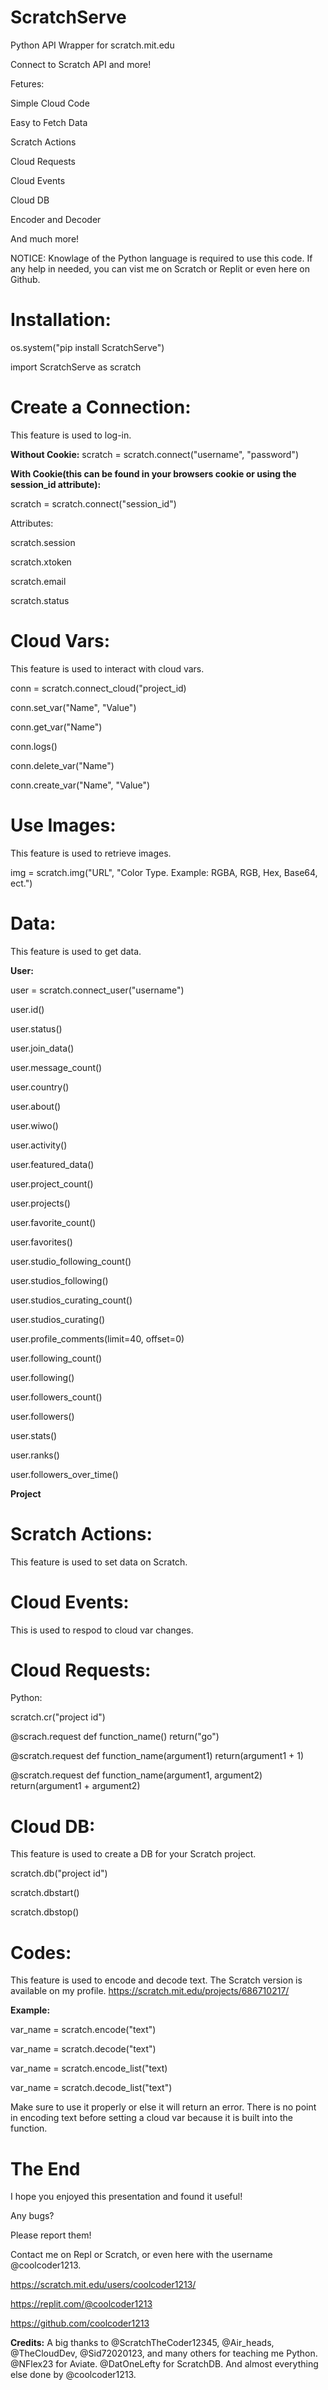 # ScratchServe
Python API Wrapper for scratch.mit.edu

Connect to Scratch API and more!

Fetures:

Simple Cloud Code

Easy to Fetch Data

Scratch Actions

Cloud Requests

Cloud Events

Cloud DB

Encoder and Decoder

And much more!


NOTICE: Knowlage of the Python language is required to use this code.
If any help in needed, you can vist me on Scratch or Replit or even here on Github.




# Installation:

os.system("pip install ScratchServe")

import ScratchServe as scratch

# Create a Connection:
This feature is used to log-in.

**Without Cookie:**
scratch = scratch.connect("username", "password")

**With Cookie(this can be found in your browsers cookie or using the session_id attribute):** 
 
 scratch = scratch.connect("session_id") 

Attributes:

scratch.session

scratch.xtoken

scratch.email

scratch.status

# Cloud Vars:
This feature is used to interact with cloud vars.

conn = scratch.connect_cloud("project_id)


conn.set_var("Name", "Value")

conn.get_var("Name")

conn.logs()

conn.delete_var("Name")

conn.create_var("Name", "Value")


# Use Images:
This feature is used to retrieve images.

img = scratch.img("URL", "Color Type. Example: RGBA, RGB, Hex, Base64, ect.")



# Data:
This feature is used to get data.

**User:**

user = scratch.connect_user("username")

user.id()

user.status()

user.join_data()

user.message_count()

user.country()

user.about()

user.wiwo()

user.activity()

user.featured_data()

user.project_count()

user.projects()

user.favorite_count()

user.favorites()

user.studio_following_count()

user.studios_following()

user.studios_curating_count()

user.studios_curating()

user.profile_comments(limit=40, offset=0)

user.following_count()

user.following()

user.followers_count()

user.followers()

user.stats()

user.ranks()

user.followers_over_time()

**Project**










































































































































































































































# Scratch Actions:
This feature is used to set data on Scratch.









































































































































































# Cloud Events:
This is used to respod to cloud var changes.







































# Cloud Requests:

Python:

scratch.cr("project id")


@scrach.request
def function_name()
return("go")


@scratch.request
def function_name(argument1)
return(argument1 + 1)

@scratch.request
def function_name(argument1, argument2)
return(argument1 + argument2)


























# Cloud DB:
This feature is used to create a DB for your Scratch project.


scratch.db("project id")

scratch.dbstart()

scratch.dbstop()




# Codes:
This feature is used to encode and decode text. The Scratch version is available on my profile.
https://scratch.mit.edu/projects/686710217/

**Example:**

var_name = scratch.encode("text")

var_name = scratch.decode("text")

var_name = scratch.encode_list("text)

var_name = scratch.decode_list("text")



Make sure to use it properly or else it will return an error. There is no point in encoding text before setting a cloud var because it is built into the function.



# The End
I hope you enjoyed this presentation and found it useful!

Any bugs?

Please report them!

Contact me on Repl or Scratch, or even here with the username @coolcoder1213.

https://scratch.mit.edu/users/coolcoder1213/

https://replit.com/@coolcoder1213

https://github.com/coolcoder1213


**Credits:**
A big thanks to @ScratchTheCoder12345, @Air_heads, @TheCloudDev, @Sid72020123, and many others for teaching me Python.
@NFlex23 for Aviate.
@DatOneLefty for ScratchDB.
And almost everything else done by @coolcoder1213.
